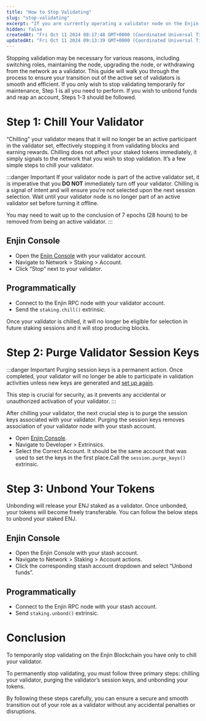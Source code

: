 ```yaml
---
title: "How to Stop Validating"
slug: "stop-validating"
excerpt: "If you are currently operating a validator node on the Enjin Blockchain and wish to stop validating, follow the steps outlined below."
hidden: false
createdAt: "Fri Oct 11 2024 08:17:48 GMT+0000 (Coordinated Universal Time)"
updatedAt: "Fri Oct 11 2024 09:13:39 GMT+0000 (Coordinated Universal Time)"
---
```

Stopping validation may be necessary for various reasons, including switching roles, maintaining the node, upgrading the node, or withdrawing from the network as a validator. This guide will walk you through the process to ensure your transition out of the active set of validators is smooth and efficient. If you only wish to stop validating temporarily for maintenance, Step 1 is all you need to perform. If you wish to unbond funds and reap an account, Steps 1-3 should be followed.

# Step 1: Chill Your Validator

“Chilling” your validator means that it will no longer be an active participant in the validator set, effectively stopping it from validating blocks and earning rewards. Chilling does not affect your staked tokens immediately, it simply signals to the network that you wish to stop validation. It’s a few simple steps to chill your validator.

:::danger Important
If your validator node is part of the active validator set, it is imperative that you **DO NOT** immediately turn off your validator. Chilling is a signal of intent and will ensure you’re not selected upon the next session selection. Wait until your validator node is no longer part of an active validator set before turning it offline.

You may need to wait up to the conclusion of 7 epochs (28 hours) to be removed from being an active validator.
:::

## Enjin Console

- Open the [Enjin Console](https://console.enjin.io/#/staking/actions) with your validator account.
- Navigate to Network \> Staking \> Account.
- Click “Stop” next to your validator.

## Programmatically

- Connect to the Enjin RPC node with your validator account.
- Send the `staking.chill()` extrinsic.

Once your validator is chilled, it will no longer be eligible for selection in future staking sessions and it will stop producing blocks.

# Step 2: Purge Validator Session Keys

:::danger Important
Purging session keys is a permanent action. Once completed, your validator will no longer be able to participate in validation activities unless new keys are generated and [set up again](https://docs.enjin.io/docs/running-a-validator).

This step is crucial for security, as it prevents any accidental or unauthorized activation of your validator.
:::

After chilling your validator, the next crucial step is to purge the session keys associated with your validator. Purging the session keys removes association of your validator node with your stash account.

- Open [Enjin Console](https://console.enjin.io/#/extrinsics).
- Navigate to Developer \> Extrinsics.
- Select the Correct Account. It should be the same account that was used to set the keys in the first place.Call the `session.purge_keys()` extrinsic.

# Step 3: Unbond Your Tokens

Unbonding will release your ENJ staked as a validator. Once unbonded, your tokens will become freely transferable. You can follow the below steps to unbond your staked ENJ.

## Enjin Console

- Open the Enjin Console with your stash account.
- Navigate to Network \> Staking \> Account actions.
- Click the corresponding stash account dropdown and select “Unbond funds”.

## Programmatically

- Connect to the Enjin RPC node with your stash account.
- Send `staking.unbond()` extrinsic.

# Conclusion

To temporarily stop validating on the Enjin Blockchain you have only to chill your validator.

To permanently stop validating, you must follow three primary steps: chilling your validator, purging the validator’s session keys, and unbonding your tokens.

By following these steps carefully, you can ensure a secure and smooth transition out of your role as a validator without any accidental penalties or disruptions.
